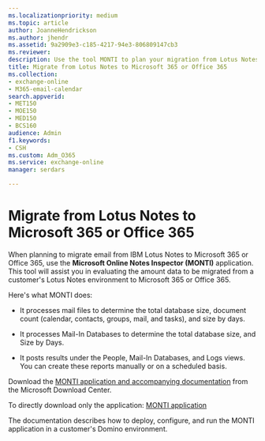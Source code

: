 ```yaml
---
ms.localizationpriority: medium
ms.topic: article
author: JoanneHendrickson
ms.author: jhendr
ms.assetid: 9a2909e3-c185-4217-94e3-806809147cb3
ms.reviewer: 
description: Use the tool MONTI to plan your migration from Lotus Notes to Microsoft 365 or Office 365.
title: Migrate from Lotus Notes to Microsoft 365 or Office 365
ms.collection: 
- exchange-online
- M365-email-calendar
search.appverid:
- MET150
- MOE150
- MED150
- BCS160
audience: Admin
f1.keywords:
- CSH
ms.custom: Adm_O365
ms.service: exchange-online
manager: serdars

---
```


# Migrate from Lotus Notes to Microsoft 365 or Office 365

When planning to migrate email from IBM Lotus Notes to Microsoft 365 or Office 365, use the **Microsoft Online Notes Inspector (MONTI)** application. This tool will assist you in evaluating the amount data to be migrated from a customer's Lotus Notes environment to Microsoft 365 or Office 365.

Here's what MONTI does:

- It processes mail files to determine the total database size, document count (calendar, contacts, groups, mail, and tasks), and size by days.

- It processes Mail-In Databases to determine the total database size, and Size by Days.

- It posts results under the People, Mail-In Databases, and Logs views. You can create these reports manually or on a scheduled basis.

Download the [MONTI application and accompanying documentation](https://www.microsoft.com/download/details.aspx?id=29567) from the Microsoft Download Center.

To directly download only the application:  [MONTI application](https://download.microsoft.com/download/F/F/D/FFD6C34A-C9DB-4BE5-8504-2F912AB820C3/MONTI.exe.) 

The documentation describes how to deploy, configure, and run the MONTI application in a customer's Domino environment.
